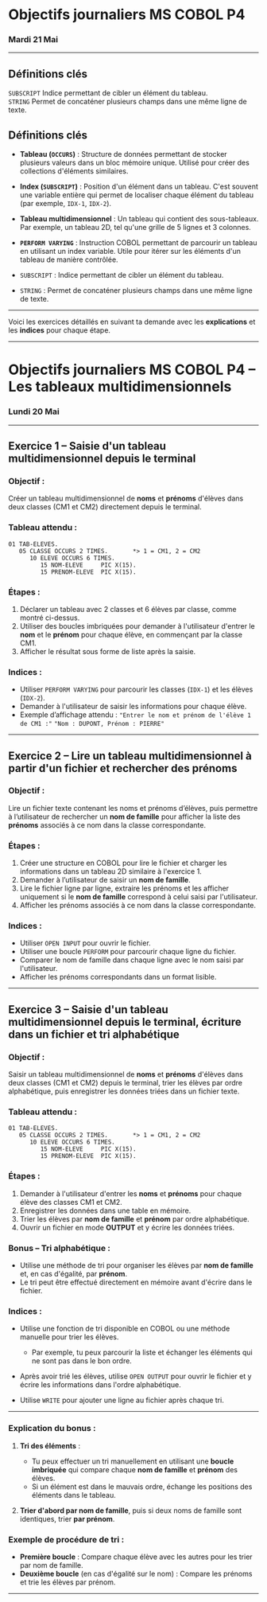 # Objectifs journaliers MS COBOL P4




### Mardi 21  Mai

---

## Définitions clés


 `SUBSCRIPT`     Indice permettant de cibler un élément du tableau.                             
 `STRING`        Permet de concaténer plusieurs champs dans une même ligne de texte.            


## Définitions clés

* **Tableau (`OCCURS`)** : Structure de données permettant de stocker plusieurs valeurs dans un bloc mémoire unique. Utilisé pour créer des collections d'éléments similaires.

* **Index (`SUBSCRIPT`)** : Position d'un élément dans un tableau. C'est souvent une variable entière qui permet de localiser chaque élément du tableau (par exemple, `IDX-1`, `IDX-2`).

* **Tableau multidimensionnel** : Un tableau qui contient des sous-tableaux. Par exemple, un tableau 2D, tel qu'une grille de 5 lignes et 3 colonnes.

* **`PERFORM VARYING`** : Instruction COBOL permettant de parcourir un tableau en utilisant un index variable. Utile pour itérer sur les éléments d'un tableau de manière contrôlée.

* `SUBSCRIPT`   :  Indice permettant de cibler un élément du tableau.                             
*  `STRING`      :  Permet de concaténer plusieurs champs dans une même ligne de texte.    
---



Voici les exercices détaillés en suivant ta demande avec les **explications** et les **indices** pour chaque étape.

---

# Objectifs journaliers MS COBOL P4 – **Les tableaux multidimensionnels**

### Lundi 20 Mai

---

## Exercice 1 – Saisie d'un tableau multidimensionnel depuis le terminal

### Objectif :

Créer un tableau multidimensionnel de **noms** et **prénoms** d'élèves dans deux classes (CM1 et CM2) directement depuis le terminal.

### Tableau attendu :

```cobol
01 TAB-ELEVES.
   05 CLASSE OCCURS 2 TIMES.       *> 1 = CM1, 2 = CM2
      10 ELEVE OCCURS 6 TIMES.
         15 NOM-ELEVE     PIC X(15).
         15 PRENOM-ELEVE  PIC X(15).
```

### Étapes :

1. Déclarer un tableau avec 2 classes et 6 élèves par classe, comme montré ci-dessus.
2. Utiliser des boucles imbriquées pour demander à l'utilisateur d'entrer le **nom** et le **prénom** pour chaque élève, en commençant par la classe CM1.
3. Afficher le résultat sous forme de liste après la saisie.

### Indices :

* Utiliser `PERFORM VARYING` pour parcourir les classes (`IDX-1`) et les élèves (`IDX-2`).
* Demander à l'utilisateur de saisir les informations pour chaque élève.
* Exemple d’affichage attendu :
  `"Entrer le nom et prénom de l'élève 1 de CM1 :"`
  `"Nom : DUPONT, Prénom : PIERRE"`

---

## Exercice 2 – Lire un tableau multidimensionnel à partir d'un fichier et rechercher des prénoms

### Objectif :

Lire un fichier texte contenant les noms et prénoms d’élèves, puis permettre à l’utilisateur de rechercher un **nom de famille** pour afficher la liste des **prénoms** associés à ce nom dans la classe correspondante.


### Étapes :

1. Créer une structure en COBOL pour lire le fichier et charger les informations dans un tableau 2D similaire à l'exercice 1.
2. Demander à l’utilisateur de saisir un **nom de famille**.
3. Lire le fichier ligne par ligne, extraire les prénoms et les afficher uniquement si le **nom de famille** correspond à celui saisi par l'utilisateur.
4. Afficher les prénoms associés à ce nom dans la classe correspondante.

### Indices :

* Utiliser `OPEN INPUT` pour ouvrir le fichier.
* Utiliser une boucle `PERFORM` pour parcourir chaque ligne du fichier.
* Comparer le nom de famille dans chaque ligne avec le nom saisi par l'utilisateur.
* Afficher les prénoms correspondants dans un format lisible.

---



## Exercice 3 – Saisie d'un tableau multidimensionnel depuis le terminal, écriture dans un fichier et tri alphabétique

### Objectif :

Saisir un tableau multidimensionnel de **noms** et **prénoms** d'élèves dans deux classes (CM1 et CM2) depuis le terminal, trier les élèves par ordre alphabétique, puis enregistrer les données triées dans un fichier texte.

### Tableau attendu :

```cobol
01 TAB-ELEVES.
   05 CLASSE OCCURS 2 TIMES.       *> 1 = CM1, 2 = CM2
      10 ELEVE OCCURS 6 TIMES.
         15 NOM-ELEVE     PIC X(15).
         15 PRENOM-ELEVE  PIC X(15).
```

### Étapes :

1. Demander à l'utilisateur d'entrer les **noms** et **prénoms** pour chaque élève des classes CM1 et CM2.
2. Enregistrer les données dans une table en mémoire.
3. Trier les élèves par **nom de famille** et **prénom** par ordre alphabétique.
4. Ouvrir un fichier en mode **OUTPUT** et y écrire les données triées.

### Bonus – Tri alphabétique :

* Utilise une méthode de tri pour organiser les élèves par **nom de famille** et, en cas d'égalité, par **prénom**.
* Le tri peut être effectué directement en mémoire avant d'écrire dans le fichier.

### Indices :

* Utilise une fonction de tri disponible en COBOL ou une méthode manuelle pour trier les élèves.

  * Par exemple, tu peux parcourir la liste et échanger les éléments qui ne sont pas dans le bon ordre.
* Après avoir trié les élèves, utilise `OPEN OUTPUT` pour ouvrir le fichier et y écrire les informations dans l'ordre alphabétique.
* Utilise `WRITE` pour ajouter une ligne au fichier après chaque tri.

---

### Explication du **bonus** :

1. **Tri des éléments** :

   * Tu peux effectuer un tri manuellement en utilisant une **boucle imbriquée** qui compare chaque **nom de famille** et **prénom** des élèves.
   * Si un élément est dans le mauvais ordre, échange les positions des éléments dans le tableau.

2. **Trier d'abord par nom de famille**, puis si deux noms de famille sont identiques, trier **par prénom**.

### Exemple de procédure de tri :

* **Première boucle** : Compare chaque élève avec les autres pour les trier par nom de famille.
* **Deuxième boucle** (en cas d'égalité sur le nom) : Compare les prénoms et trie les élèves par prénom.

---
